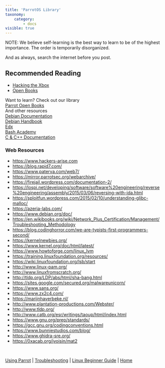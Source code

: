 ```yaml
---
title: 'ParrotOS Library'
taxonomy:
    category:
        - docs
visible: true
---
```


NOTE: We believe self-learning is the best way to learn to be of the highest importance. The order is temporarily disorganized.

And as always, search the internet before you post.

## Recommended Reading

- [Hacking the Xbox](https://nostarch.com/xboxfree)
- [Open Books](https://archive.parrotsec.org/parrot/misc/openbooks/)

Want to learn? Check out our library<br>
[Parrot Open Books](https://archive.parrotsec.org/parrot/misc/openbooks/)<br>
And other resources<br>
[Debian Documentation](https://www.debian.org/doc/)<br>
[Debian Handbook](https://www.debian.org/doc/user-manuals#debian-handbook)<br>
[Edx](https://www.edx.org/course/introduction-to-linux)<br>
[Bash Academy](http://www.bash.academy/)<br>
[C &amp; C++ Documentation](https://www.cprogramming.com/)<br>

### Web Resources

- https://www.hackers-arise.com
- https://blog.rapid7.com/
- https://www.paterva.com/web7/
- https://mirror.parrotsec.org/webarchive/
- https://firejail.wordpress.com/documentation-2/
- https://lospi.net/developing/software/software%20engineering/reverse%20engineering/assembly/2015/03/06/reversing-with-ida.html
- https://sploitfun.wordpress.com/2015/02/10/understanding-glibc-malloc/
- https://azeria-labs.com/
- https://www.debian.org/doc/
- https://en.wikibooks.org/wiki/Network_Plus_Certification/Management/Troubleshooting_Methodology
- https://blog.codinghorror.com/we-are-typists-first-programmers-second/
- https://kernelnewbies.org/
- https://www.kernel.org/doc/html/latest/
- https://www.howtoforge.com/linux_lvm
- https://training.linuxfoundation.org/resources/
- https://wiki.linuxfoundation.org/lsb/start
- http://www.linux-pam.org/
- http://www.linuxfromscratch.org/
- http://tldp.org/LDP/abs/html/sha-bang.html
- https://sites.google.com/secured.org/malwareunicorn/
- https://www.sans.org/
- https://www.zx2c4.com/
- https://marijnhaverbeke.nl/
- http://www.plantation-productions.com/Webster/
- http://www.tldp.org/
- http://www.catb.org/esr/writings/taoup/html/index.html
- https://www.gnu.org/prep/standards/
- https://gcc.gnu.org/codingconventions.html
- https://www.bunniestudios.com/blog/
- https://www.ghidra-sre.org/
- https://0xacab.org/jvoisin/mat2


&nbsp;

[Using Parrot](https://www.parrotsec.org/docs/info/start/) | [Troubleshooting](https://www.parrotsec.org/docs/trbl/start/) | [Linux Beginner Guide](https://www.parrotsec.org/docs/library/lbg-basics/) | [Home](https://www.parrotsec.org/docs/)